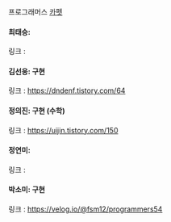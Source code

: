 프로그래머스 [카펫](https://school.programmers.co.kr/learn/courses/30/lessons/42842)<br>

#### 최태승: 
링크 : 

#### 김선웅: 구현
링크 : https://dndenf.tistory.com/64

#### 정의진: 구현 (수학)
링크 : https://uijin.tistory.com/150

#### 정연미: 
링크 : 

#### 박소미: 구현
링크 : https://velog.io/@fsm12/programmers54
